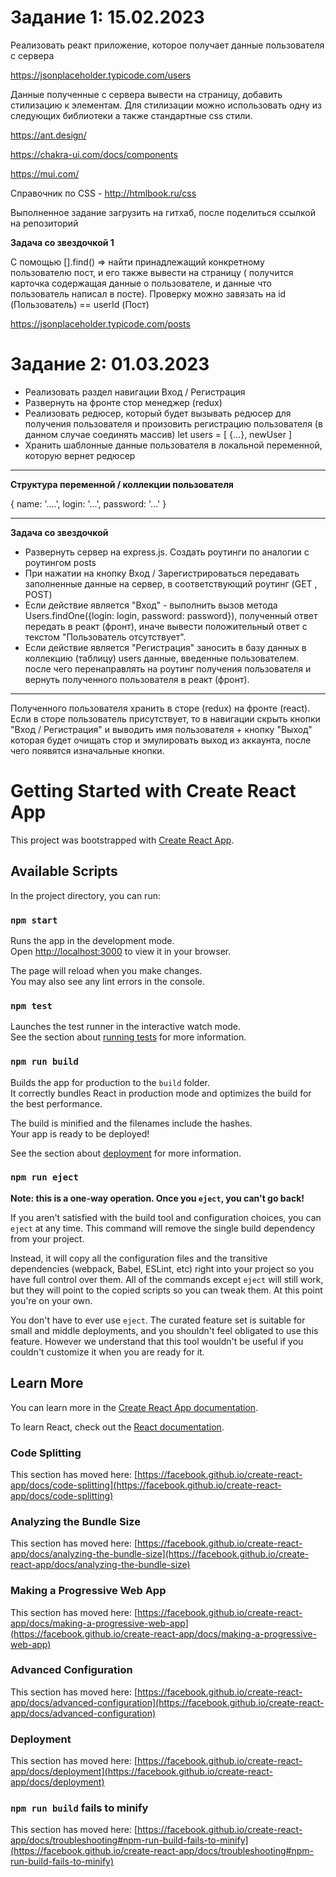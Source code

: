 # Задание 1: 15.02.2023
Реализовать реакт приложение, которое получает данные пользователя с сервера 

https://jsonplaceholder.typicode.com/users

Данные полученные с сервера вывести на страницу, добавить стилизацию к элементам.
Для стилизации можно использовать одну из следующих библиотеки а также стандартные css стили.

https://ant.design/

https://chakra-ui.com/docs/components

https://mui.com/

Справочник по CSS - http://htmlbook.ru/css

Выполненное задание загрузить на гитхаб, после поделиться ссылкой на репозиторий

**Задача со звездочкой 1**

С помощью [].find() => найти принадлежащий конкретному пользователю пост, и его также вывести на страницу ( получится карточка содержащая данные о пользователе, и данные что пользователь написал в посте).
Проверку можно завязать на id (Пользователь) == userId (Пост)

https://jsonplaceholder.typicode.com/posts

# Задание 2: 01.03.2023
- Реализовать раздел навигации Вход / Регистрация
- Развернуть на фронте стор менеджер (redux)
- Реализовать редюсер, который будет вызывать редюсер для получения пользователя и произовить регистрацию пользователя (в данном случае соединять массив)
let users = [ {...}, newUser ]
- Хранить шаблонные данные пользователя в локальной переменной, которую вернет редюсер

---

**Структура переменной / коллекции пользователя**

{
  name: '....',
  login: '...',
  password: '...' }


---

**Задача со звездочкой**

- Развернуть сервер на express.js. Создать роутинги по аналогии с роутингом posts
- При нажатии на кнопку Вход / Зарегистрироваться передавать заполненные данные на сервер, в соответствующий роутинг (GET , POST)
- Если действие является "Вход" - выполнить вызов метода Users.findOne({login: login, password: password}), полученный ответ передать в реакт (фронт), иначе вывести положительный ответ с текстом "Пользователь отсутствует".
- Если действие является "Регистрация" заносить в базу данных в коллекцию (таблицу) users данные, введенные пользователем. после чего перенаправлять на роутинг получения пользователя и вернуть полученного пользователя в реакт (фронт).

----

Полученного пользователя хранить в сторе (redux) на фронте (react). Если в сторе пользователь присутствует, то в навигации скрыть кнопки "Вход / Регистрация" и выводить имя пользователя + кнопку "Выход" которая будет очищать стор и эмулировать выход из аккаунта, после чего появятся изначальные кнопки. 


# Getting Started with Create React App

This project was bootstrapped with [Create React App](https://github.com/facebook/create-react-app).

## Available Scripts

In the project directory, you can run:

### `npm start`

Runs the app in the development mode.\
Open [http://localhost:3000](http://localhost:3000) to view it in your browser.

The page will reload when you make changes.\
You may also see any lint errors in the console.

### `npm test`

Launches the test runner in the interactive watch mode.\
See the section about [running tests](https://facebook.github.io/create-react-app/docs/running-tests) for more information.

### `npm run build`

Builds the app for production to the `build` folder.\
It correctly bundles React in production mode and optimizes the build for the best performance.

The build is minified and the filenames include the hashes.\
Your app is ready to be deployed!

See the section about [deployment](https://facebook.github.io/create-react-app/docs/deployment) for more information.

### `npm run eject`

**Note: this is a one-way operation. Once you `eject`, you can't go back!**

If you aren't satisfied with the build tool and configuration choices, you can `eject` at any time. This command will remove the single build dependency from your project.

Instead, it will copy all the configuration files and the transitive dependencies (webpack, Babel, ESLint, etc) right into your project so you have full control over them. All of the commands except `eject` will still work, but they will point to the copied scripts so you can tweak them. At this point you're on your own.

You don't have to ever use `eject`. The curated feature set is suitable for small and middle deployments, and you shouldn't feel obligated to use this feature. However we understand that this tool wouldn't be useful if you couldn't customize it when you are ready for it.

## Learn More

You can learn more in the [Create React App documentation](https://facebook.github.io/create-react-app/docs/getting-started).

To learn React, check out the [React documentation](https://reactjs.org/).

### Code Splitting

This section has moved here: [https://facebook.github.io/create-react-app/docs/code-splitting](https://facebook.github.io/create-react-app/docs/code-splitting)

### Analyzing the Bundle Size

This section has moved here: [https://facebook.github.io/create-react-app/docs/analyzing-the-bundle-size](https://facebook.github.io/create-react-app/docs/analyzing-the-bundle-size)

### Making a Progressive Web App

This section has moved here: [https://facebook.github.io/create-react-app/docs/making-a-progressive-web-app](https://facebook.github.io/create-react-app/docs/making-a-progressive-web-app)

### Advanced Configuration

This section has moved here: [https://facebook.github.io/create-react-app/docs/advanced-configuration](https://facebook.github.io/create-react-app/docs/advanced-configuration)

### Deployment

This section has moved here: [https://facebook.github.io/create-react-app/docs/deployment](https://facebook.github.io/create-react-app/docs/deployment)

### `npm run build` fails to minify

This section has moved here: [https://facebook.github.io/create-react-app/docs/troubleshooting#npm-run-build-fails-to-minify](https://facebook.github.io/create-react-app/docs/troubleshooting#npm-run-build-fails-to-minify)
